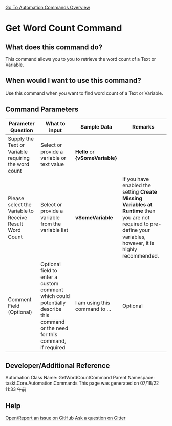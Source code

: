 <!--TITLE: Get Word Count Command -->
<!-- SUBTITLE: a command in the Text Commands group. -->
[Go To Automation Commands Overview](/automation-commands.md)


# Get Word Count Command


## What does this command do?
This command allows you to you to retrieve the word count of a Text or Variable.


## When would I want to use this command?
Use this command when you want to find word count of a Text or Variable.


## Command Parameters
| Parameter Question   	| What to input  	|  Sample Data 	| Remarks  	|
| ---                    | ---               | ---           | ---       |
|Supply the Text or Variable requiring the word count|Select or provide a variable or text value|**Hello** or **{vSomeVariable}**||
|Please select the Variable to Receive Result Word Count|Select or provide a variable from the variable list|**vSomeVariable**|If you have enabled the setting **Create Missing Variables at Runtime** then you are not required to pre-define your variables, however, it is highly recommended.|
|Comment Field (Optional)|Optional field to enter a custom comment which could potentially describe this command or the need for this command, if required|I am using this command to ...|Optional|








## Developer/Additional Reference
Automation Class Name: GetWordCountCommand
Parent Namespace: taskt.Core.Automation.Commands
This page was generated on 07/18/22 11:33 午前


## Help
[Open/Report an issue on GitHub](https://github.com/saucepleez/taskt/issues/new)
[Ask a question on Gitter](https://gitter.im/taskt-rpa/Lobby)
